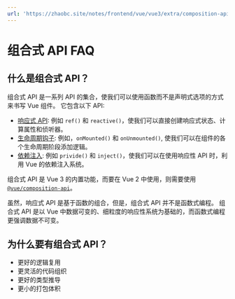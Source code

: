 ```yaml
---
url: 'https://zhaobc.site/notes/frontend/vue/vue3/extra/composition-api.md'
---
```

# 组合式 API FAQ

## 什么是组合式 API？

组合式 API 是一系列 API 的集合，使我们可以使用函数而不是声明式选项的方式来书写 Vue 组件。
它包含以下 API:

* [响应式 API](https://vuejs.org/api/reactivity-core.html): 例如 `ref()` 和 `reactive()`，使我们可以直接创建响应式状态、计算属性和侦听器。
* [生命周期钩子](https://vuejs.org/api/composition-api-lifecycle.html): 例如，`onMounted()` 和 `onUnmounted()`, 使我们可以在组件的各个生命周期阶段添加逻辑。
* [依赖注入](https://vuejs.org/api/composition-api-dependency-injection.html): 例如 `privide()` 和 `inject()`，使我们可以在使用响应性 API 时，利用 Vue 的依赖注入系统。

组合式 API 是 Vue 3 的内置功能，而要在 Vue 2 中使用，则需要使用 [`@vue/composition-api`](https://github.com/vuejs/composition-api)。

虽然，响应式 API 是基于函数的组合，但是，组合式 API 并不是函数式编程。
组合式 API 是以 Vue 中数据可变的、细粒度的响应性系统为基础的，而函数式编程更强调数据不可变。

## 为什么要有组合式 API？

* 更好的逻辑复用
* 更灵活的代码组织
* 更好的类型推导
* 更小的打包体积
